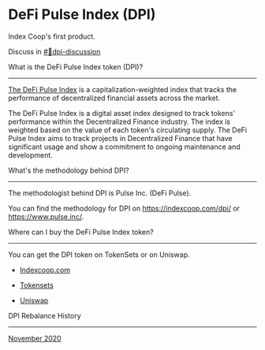 DeFi Pulse Index (DPI)
======================

Index Coop's first product.

Discuss in [#🔵dpi-discussion](https://discord.gg/RKZ4S3b)​

What is the DeFi Pulse Index token (DPI)?[](https://docs.indexcoop.com/products/defi-pulse-index#what-is-the-defi-pulse-index-token-dpi)

--------------------------------------------------------------------------------------------------------------------------------------------

​[The DeFi Pulse Index](https://www.indexcoop.com/dpi) is a capitalization-weighted index that tracks the performance of decentralized financial assets across the market.

The DeFi Pulse Index is a digital asset index designed to track tokens' performance within the Decentralized Finance industry. The index is weighted based on the value of each token's circulating supply. The DeFi Pulse Index aims to track projects in Decentralized Finance that have significant usage and show a commitment to ongoing maintenance and development.

What's the methodology behind DPI?[](https://docs.indexcoop.com/products/defi-pulse-index#whats-the-methodology-behind-dpi)

-------------------------------------------------------------------------------------------------------------------------------

The methodologist behind DPI is Pulse Inc. (DeFi Pulse).

You can find the methodology for DPI on <https://indexcoop.com/dpi/> or <https://www.pulse.inc/>.

Where can I buy the DeFi Pulse Index token?[](https://docs.indexcoop.com/products/defi-pulse-index#where-can-i-buy-the-defi-pulse-index-token)

--------------------------------------------------------------------------------------------------------------------------------------------------

You can get the DPI token on TokenSets or on Uniswap.

-   ​[Indexcoop.com](https://www.indexcoop.com/dpi)​

-   ​[Tokensets](https://www.tokensets.com/portfolio/dpi)​

-   ​[Uniswap](https://app.uniswap.org/#/swap?outputCurrency=0x1494ca1f11d487c2bbe4543e90080aeba4ba3c2b)​

DPI Rebalance History[](https://docs.indexcoop.com/products/defi-pulse-index#dpi-rebalance-history)

-------------------------------------------------------------------------------------------------------

​[November 2020](https://medium.com/indexcoop/defi-pulse-index-november-rebalance-completed-af5004f3d56c)
